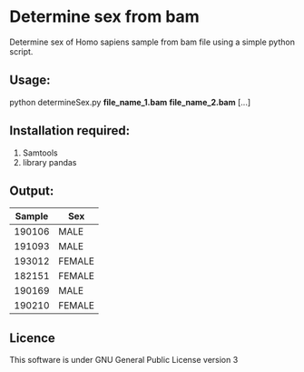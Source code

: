 # Determine sex from bam
Determine sex of Homo sapiens sample from bam file using a simple python script.

## Usage:
python determineSex.py **file_name_1.bam** **file_name_2.bam** [...]

## Installation required:
1. Samtools
2. library pandas

## Output:

|	Sample	|	Sex	|
| ---  | ---  |
|	190106	|	MALE	|
|	191093	|	MALE	|
|	193012	|	FEMALE	|
|	182151	|	FEMALE	|
|	190169	|	MALE	|
|	190210	|	FEMALE	|

## Licence

This software is under 
GNU General Public License version 3
